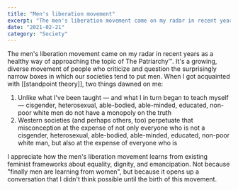 ```yaml
---
title: "Men's liberation movement"
excerpt: "The men's liberation movement came on my radar in recent years as a healthy way of approaching the topic of The Patriarchy™"
date: "2021-02-21"
category: "Society"
---
```

The men's liberation movement came on my radar in recent years as a healthy way of approaching the topic of The Patriarchy™. It's a growing, diverse movement of people who criticize and question the surprisingly narrow boxes in which our societies tend to put men. When I got acquainted with [[standpoint theory]], two things dawned on me:

1. Unlike what I've been taught — and what I in turn began to teach myself — cisgender, heterosexual, able-bodied, able-minded, educated, non-poor white men do not have a monopoly on the truth
2. Western societies (and perhaps others, too) perpetuate that misconception at the expense of not only everyone who is not a cisgender, heterosexual, able-bodied, able-minded, educated, non-poor white man, but also at the expense of everyone who is

I appreciate how the men's liberation movement learns from existing feminist frameworks about equality, dignity, and emancipation. Not because "finally men are learning from women", but because it opens up a conversation that I didn't think possible until the birth of this movement.